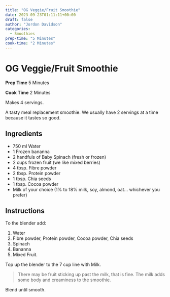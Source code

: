 ```yaml
---
title: "OG Veggie/Fruit Smoothie"
date: 2023-09-23T01:11:11+00:00
draft: false
author: "Jordon Davidson"
categories:
  - Smoothies
prep-time: "5 Minutes"
cook-time: "2 Minutes"
---
```


# OG Veggie/Fruit Smoothie

**Prep Time** 5 Minutes

**Cook Time** 2 Minutes

Makes 4 servings.

A tasty meal replacement smoothie. We usually have 2 servings at a time because it tastes so good.

## Ingredients

- 750 ml Water
- 1 Frozen bananna
- 2 handfuls of Baby Spinach (fresh or frozen)
- 2 cups frozen fruit (we like mixed berries)
- 4 tbsp. Fibre powder
- 2 tbsp. Protein powder
- 1 tbsp. Chia seeds
- 1 tbsp. Cocoa powder
- Milk of your choice (1% to 18% milk, soy, almond, oat... whichever you prefer)

## Instructions

To the blender add:

1. Water
2. Fibre powder, Protein powder, Cocoa powder, Chia seeds
3. Spinach
4. Bananna
5. Mixed Fruit.

Top up the blender to the 7 cup line with Milk.

> There may be fruit sticking up past the milk, that is fine. The milk adds some body and creaminess to the smoothie.

Blend until smooth.
